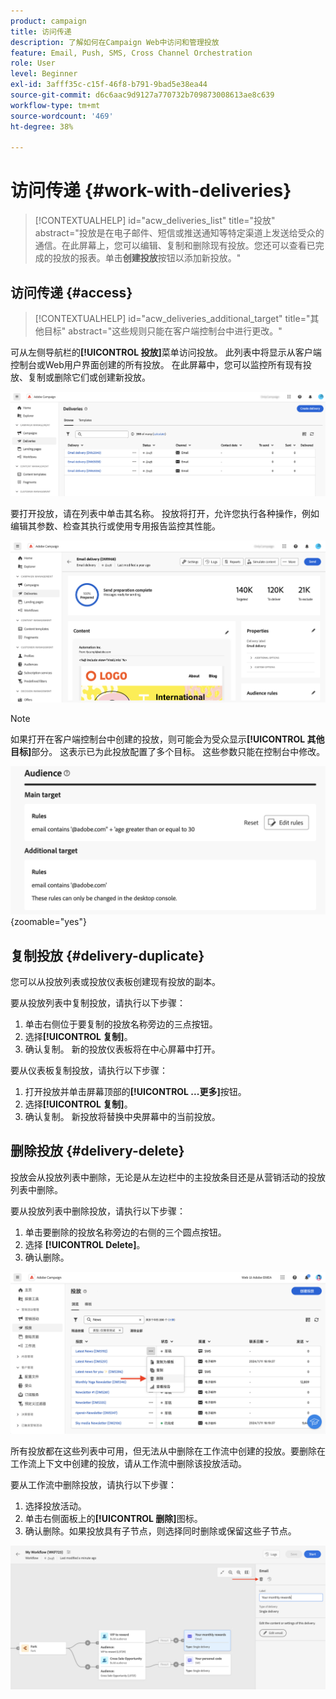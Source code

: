 ```yaml
---
product: campaign
title: 访问传递
description: 了解如何在Campaign Web中访问和管理投放
feature: Email, Push, SMS, Cross Channel Orchestration
role: User
level: Beginner
exl-id: 3afff35c-c15f-46f8-b791-9bad5e38ea44
source-git-commit: d6c6aac9d9127a770732b709873008613ae8c639
workflow-type: tm+mt
source-wordcount: '469'
ht-degree: 38%

---
```


# 访问传递 {#work-with-deliveries}

>[!CONTEXTUALHELP]
>id="acw_deliveries_list"
>title="投放"
>abstract="投放是在电子邮件、短信或推送通知等特定渠道上发送给受众的通信。在此屏幕上，您可以编辑、复制和删除现有投放。您还可以查看已完成的投放的报表。单击&#x200B;**创建投放**&#x200B;按钮以添加新投放。"

## 访问传递 {#access}

>[!CONTEXTUALHELP]
>id="acw_deliveries_additional_target"
>title="其他目标"
>abstract="这些规则只能在客户端控制台中进行更改。"

可从左侧导航栏的&#x200B;**[!UICONTROL 投放]**&#x200B;菜单访问投放。 此列表中将显示从客户端控制台或Web用户界面创建的所有投放。 在此屏幕中，您可以监控所有现有投放、复制或删除它们或创建新投放。

![界面中显示的投放列表](assets/deliveries-list.png)

要打开投放，请在列表中单击其名称。 投放将打开，允许您执行各种操作，例如编辑其参数、检查其执行或使用专用报告监控其性能。

![传递详细信息屏幕，显示参数和报告](assets/delivery-details.png)

>[!NOTE]
>
>如果打开在客户端控制台中创建的投放，则可能会为受众显示&#x200B;**[!UICONTROL 其他目标]**&#x200B;部分。 这表示已为此投放配置了多个目标。 这些参数只能在控制台中修改。
>
>![有关其他目标配置的警告消息](assets/target-warning-audience.png){zoomable="yes"}

## 复制投放 {#delivery-duplicate}

您可以从投放列表或投放仪表板创建现有投放的副本。

要从投放列表中复制投放，请执行以下步骤：

1. 单击右侧位于要复制的投放名称旁边的三点按钮。
1. 选择&#x200B;**[!UICONTROL 复制]**。
1. 确认复制。 新的投放仪表板将在中心屏幕中打开。

要从仪表板复制投放，请执行以下步骤：

1. 打开投放并单击屏幕顶部的&#x200B;**[!UICONTROL ...更多]**&#x200B;按钮。
1. 选择&#x200B;**[!UICONTROL 复制]**。
1. 确认复制。 新投放将替换中央屏幕中的当前投放。

## 删除投放 {#delivery-delete}

投放会从投放列表中删除，无论是从左边栏中的主投放条目还是从营销活动的投放列表中删除。

要从投放列表中删除投放，请执行以下步骤：

1. 单击要删除的投放名称旁边的右侧的三个圆点按钮。
1. 选择 **[!UICONTROL Delete]**。
1. 确认删除。

![从投放列表界面删除投放](assets/delete-delivery-from-list.png)

所有投放都在这些列表中可用，但无法从中删除在工作流中创建的投放。要删除在工作流上下文中创建的投放，请从工作流中删除该投放活动。

要从工作流中删除投放，请执行以下步骤：

1. 选择投放活动。
1. 单击右侧面板上的&#x200B;**[!UICONTROL 删除]**&#x200B;图标。
1. 确认删除。如果投放具有子节点，则选择同时删除或保留这些子节点。

![在工作流中删除投放活动](assets/delete-delivery-from-wf.png)